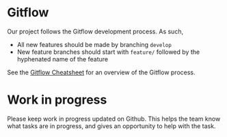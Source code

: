 # Gitflow
Our project follows the Gitflow development process. As such,

* All new features should be made by branching `develop`
* New feature branches should start with `feature/` followed by the hyphenated name of the feature
 
See the [Gitflow Cheatsheet](http://danielkummer.github.io/git-flow-cheatsheet/) for an overview of the Gitflow process.

# Work in progress
Please keep work in progress updated on Github. This helps the team know what tasks are in progress, and gives an opportunity to help with the task.
